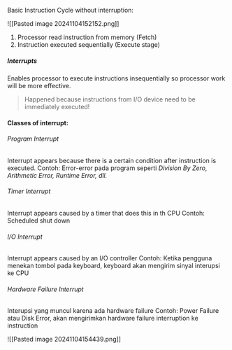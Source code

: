 Basic Instruction Cycle without interruption:

![[Pasted image 20241104152152.png]]

1. Processor read instruction from memory (Fetch)
2. Instruction executed sequentially (Execute stage)

##### Interrupts
Enables processor to execute instructions insequentially so processor work will be more effective. 

> Happened because instructions from I/O device need to be immediately executed!

#### Classes of interrupt:
###### Program Interrupt
Interrupt appears because there is a certain condition after instruction is executed. 
Contoh: Error-error pada program seperti *Division By Zero, Arithmetic Error, Runtime Error, dll.*

###### Timer Interrupt
Interrupt appears caused by a timer that does this in th CPU 
Contoh: Scheduled shut down

###### I/O Interrupt
Interrupt appears caused by an I/O controller
Contoh: Ketika pengguna menekan tombol pada keyboard, keyboard akan mengirim sinyal interupsi ke CPU

###### Hardware Failure Interrupt
Interupsi yang muncul karena ada hardware failure
Contoh: Power Failure atau Disk Error, akan mengirimkan hardware failure interruption ke instruction

![[Pasted image 20241104154439.png]]

